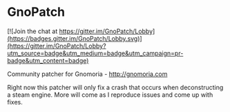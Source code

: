 # GnoPatch

[![Join the chat at https://gitter.im/GnoPatch/Lobby](https://badges.gitter.im/GnoPatch/Lobby.svg)](https://gitter.im/GnoPatch/Lobby?utm_source=badge&utm_medium=badge&utm_campaign=pr-badge&utm_content=badge)

Community patcher for Gnomoria - http://gnomoria.com

Right now this patcher will only fix a crash that occurs when deconstructing a steam engine. More will come as I reproduce issues and come up with fixes.
